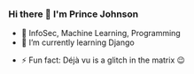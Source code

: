 ### Hi there 👋 I'm Prince Johnson

<!--
**princejohnson37/princejohnson37** is a ✨ _special_ ✨ repository because its `README.md` (this file) appears on your GitHub profile.

Here are some ideas to get you started:
-->
- 👀 InfoSec, Machine Learning, Programming
- 🌱 I’m currently learning Django
<!--- 👯 I’m looking to collaborate on ... -->
<!--- - 🤔 I’m looking for help with ...
- 💬 Ask me about ... -->
<!-- - 📫 How to reach me: ...
- 😄 Pronouns: ... -->
- ⚡ Fun fact: Déjà vu is a glitch in the matrix 😉

